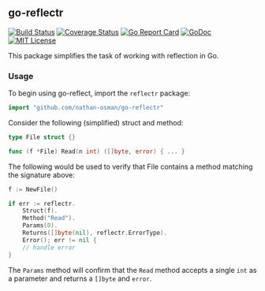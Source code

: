 ## go-reflectr

[![Build Status](https://travis-ci.org/nathan-osman/go-reflectr.svg?branch=master)](https://travis-ci.org/nathan-osman/go-reflectr)
[![Coverage Status](https://coveralls.io/repos/github/nathan-osman/go-reflectr/badge.svg?branch=master)](https://coveralls.io/github/nathan-osman/go-reflectr?branch=master)
[![Go Report Card](https://goreportcard.com/badge/github.com/nathan-osman/go-reflectr)](https://goreportcard.com/report/github.com/nathan-osman/go-reflectr)
[![GoDoc](https://godoc.org/github.com/nathan-osman/go-reflectr?status.svg)](https://godoc.org/github.com/nathan-osman/go-reflectr)
[![MIT License](http://img.shields.io/badge/license-MIT-9370d8.svg?style=flat)](http://opensource.org/licenses/MIT)

This package simplifies the task of working with reflection in Go.

### Usage

To begin using go-reflect, import the `reflectr` package:

```go
import "github.com/nathan-osman/go-reflectr"
```

Consider the following (simplified) struct and method:

```go
type File struct {}

func (f *File) Read(n int) ([]byte, error) { ... }
```

The following would be used to verify that File contains a method matching the signature above:

```go
f := NewFile()

if err := reflectr.
    Struct(f).
    Method("Read").
    Params(0).
    Returns([]byte(nil), reflectr.ErrorType).
    Error(); err != nil {
    // handle error
}
```

The `Params` method will confirm that the `Read` method accepts a single `int` as a parameter and returns a `[]byte` and `error`.
